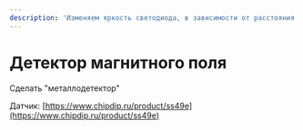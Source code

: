 ```yaml
---
description: 'Изменяем яркость светодиода, в зависимости от расстояния до магнита'
---
```


# Детектор магнитного поля

Сделать "металлодетектор"

Датчик: [https://www.chipdip.ru/product/ss49e](https://www.chipdip.ru/product/ss49e)

